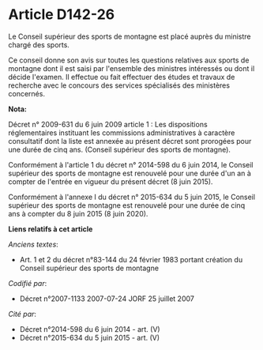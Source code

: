 # Article D142-26

Le Conseil supérieur des sports de montagne est placé auprès du ministre chargé des sports.

Ce conseil donne son avis sur toutes les questions relatives aux sports de montagne dont il est saisi par l'ensemble des
ministres intéressés ou dont il décide l'examen. Il effectue ou fait effectuer des études et travaux de recherche avec le
concours des services spécialisés des ministères concernés.

**Nota:**

Décret n° 2009-631 du 6 juin 2009 article 1 : Les dispositions réglementaires instituant les commissions administratives à
caractère consultatif dont la liste est annexée au présent décret sont prorogées pour une durée de cinq ans. (Conseil
supérieur des sports de montagne).

Conformément à l'article 1 du décret n° 2014-598 du 6 juin 2014, le Conseil supérieur des sports de montagne est renouvelé
pour une durée d'un an à compter de l'entrée en vigueur du présent décret (8 juin 2015).

Conformément à l'annexe I du décret n° 2015-634 du 5 juin 2015, le Conseil supérieur des sports de montagne est renouvelé
pour une durée de cinq ans à compter du 8 juin 2015 (8 juin 2020).

**Liens relatifs à cet article**

_Anciens textes_:

  - Art. 1 et 2 du décret n°83-144 du 24 février 1983 portant création du Conseil supérieur des sports de montagne

_Codifié par_:

  - Décret n°2007-1133 2007-07-24 JORF 25 juillet 2007

_Cité par_:

  - Décret n°2014-598 du 6 juin 2014 - art. (V)
  - Décret n°2015-634 du 5 juin 2015 - art. (V)
